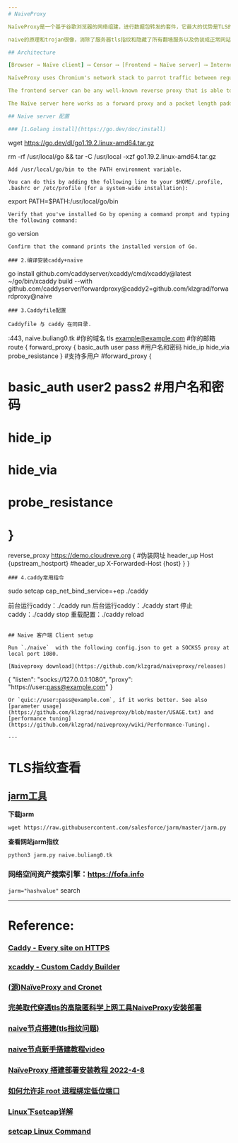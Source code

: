 ```yaml
---
# NaiveProxy

NaïveProxy是一个基于谷歌浏览器的网络组建，进行数据包转发的套件，它最大的优势是TLS的流量指纹，是谷歌浏览器Chrome的，那个叫啥“泯然众人”，是的，流量就是特征就跟普通浏览器的一模一样了。

naive的原理和trojan很像，消除了服务器tls指纹和隐藏了所有翻墙服务以及伪装成正常网站，naive协议更上一层，消除了客户端的tls指纹和tls-in-tls特征，并且naive协议基于http2，自带多路复用，对比ws需要频繁握手来讲延迟更低，前面也说过naive客户端使用chrome浏览器内核作为网络协议栈，从防火墙的角度来看，就像是你在正常的使用正常的谷歌浏览器访问正常的网站.

## Architecture

[Browser → Naïve client] ⟶ Censor ⟶ [Frontend → Naïve server] ⟶ Internet

NaïveProxy uses Chromium's network stack to parrot traffic between regular Chrome browsers and standard frontend servers.

The frontend server can be any well-known reverse proxy that is able to route HTTP/2 traffic based on HTTP authorization headers, preventing active probing of proxy existence. Known ones include Caddy with its forwardproxy plugin and HAProxy.

The Naïve server here works as a forward proxy and a packet length padding layer. Caddy forwardproxy is also a forward proxy but it lacks a padding layer. A fork adds the NaïveProxy padding layer to forwardproxy, combining both in one.

## Naive server 配置

### [1.Golang install](https://go.dev/doc/install)

```
wget https://go.dev/dl/go1.19.2.linux-amd64.tar.gz

rm -rf /usr/local/go && tar -C /usr/local -xzf go1.19.2.linux-amd64.tar.gz
```
Add /usr/local/go/bin to the PATH environment variable.

You can do this by adding the following line to your $HOME/.profile, .bashrc or /etc/profile (for a system-wide installation):
```
export PATH=$PATH:/usr/local/go/bin
```
Verify that you've installed Go by opening a command prompt and typing the following command:
```
 go version
```
Confirm that the command prints the installed version of Go.

### 2.编译安装caddy+naive

```
go install github.com/caddyserver/xcaddy/cmd/xcaddy@latest
~/go/bin/xcaddy build --with github.com/caddyserver/forwardproxy@caddy2=github.com/klzgrad/forwardproxy@naive

```
### 3.Caddyfile配置

Caddyfile 与 caddy 在同目录.
```
:443, naive.buliang0.tk #你的域名
tls example@example.com #你的邮箱
route {
 forward_proxy {
   basic_auth user pass #用户名和密码
   hide_ip
   hide_via
   probe_resistance
  }
 #支持多用户
 #forward_proxy {
 #  basic_auth user2 pass2 #用户名和密码
 #  hide_ip
 #  hide_via
 #  probe_resistance
 # }
 reverse_proxy  https://demo.cloudreve.org  { #伪装网址
   header_up  Host  {upstream_hostport}
   #header_up  X-Forwarded-Host  {host}
  }
}

```
### 4.caddy常用指令
```
sudo setcap cap_net_bind_service=+ep ./caddy

前台运行caddy：./caddy run
后台运行caddy：./caddy start
停止caddy：./caddy stop
重载配置：./caddy reload
```

## Naive 客户端 Client setup

Run `./naive`  with the following config.json to get a SOCKS5 proxy at local port 1080.

[Naiveproxy download](https://github.com/klzgrad/naiveproxy/releases)

```
{
  "listen": "socks://127.0.0.1:1080",
  "proxy": "https://user:pass@example.com"
}
```
Or `quic://user:pass@example.com`, if it works better. See also [parameter usage](https://github.com/klzgrad/naiveproxy/blob/master/USAGE.txt) and [performance tuning](https://github.com/klzgrad/naiveproxy/wiki/Performance-Tuning).

---
```

# TLS指纹查看

## [jarm工具](https://github.com/salesforce/jarm)

**下载jarm**

```
wget https://raw.githubusercontent.com/salesforce/jarm/master/jarm.py
```

**查看网站jarm指纹**

```
python3 jarm.py naive.buliang0.tk
```

### 网络空间资产搜索引擎：https://fofa.info
`jarm="hashvalue"` search

---
# Reference:

### [Caddy - Every site on HTTPS](https://github.com/caddyserver/caddy)

### [xcaddy - Custom Caddy Builder](https://github.com/caddyserver/xcaddy)

### [(源)NaïveProxy and Cronet ](https://github.com/klzgrad/naiveproxy)

### [完美取代穿透tls的高隐匿科学上网工具NaiveProxy安装部署](https://www.dongvps.com/2022-10-17/完美取代穿透tls的高隐匿科学上网工具naiveproxy完美取代/)

### [naive节点搭建(tls指纹问题)](https://bulianglin.com/archives/naive.html)

### [naive节点新手搭建教程video](https://www.youtube.com/watch?v=F2VsjS6fybs)

### [NaïveProxy 搭建部署安装教程 2022-4-8](https://dasmz.com/?p=1908)

### [如何允许非 root 进程绑定低位端口](https://www.boris1993.com/linux/allow-non-root-process-to-bind-low-numbered-ports.html)

### [Linux下setcap详解](https://fashengba.com/post/linux-setcap.html)

### [setcap Linux Command](https://mostafa-asg.github.io/post/setcap-linux-command/)
